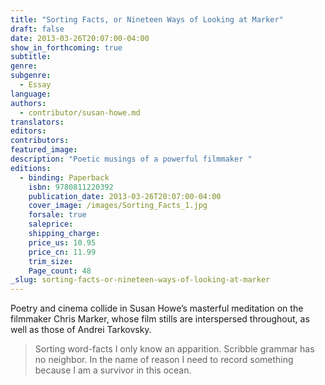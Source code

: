 ```yaml
---
title: "Sorting Facts, or Nineteen Ways of Looking at Marker"
draft: false
date: 2013-03-26T20:07:00-04:00
show_in_forthcoming: true
subtitle:
genre:
subgenre:
  - Essay
language:
authors:
  - contributor/susan-howe.md
translators:
editors:
contributors:
featured_image:
description: "Poetic musings of a powerful filmmaker "
editions:
  - binding: Paperback
    isbn: 9780811220392
    publication_date: 2013-03-26T20:07:00-04:00
    cover_image: /images/Sorting_Facts_1.jpg
    forsale: true
    saleprice:
    shipping_charge:
    price_us: 10.95
    price_cn: 11.99
    trim_size:
    Page_count: 48
_slug: sorting-facts-or-nineteen-ways-of-looking-at-marker
---
```


Poetry and cinema collide in Susan Howe’s masterful meditation on the filmmaker Chris Marker, whose film stills are interspersed throughout, as well as those of Andrei Tarkovsky.

> Sorting word-facts I only know an apparition. Scribble grammar
> has no neighbor. In the name of reason I need to record something
> because I am a survivor in this ocean.

